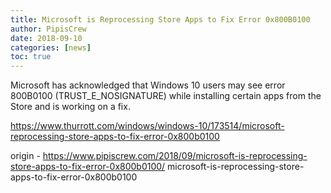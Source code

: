 ```yaml
---
title: Microsoft is Reprocessing Store Apps to Fix Error 0x800B0100
author: PipisCrew
date: 2018-09-10
categories: [news]
toc: true
---
```


Microsoft has acknowledged that Windows 10 users may see error 800B0100 (TRUST_E_NOSIGNATURE) while installing certain apps from the Store and is working on a fix.

https://www.thurrott.com/windows/windows-10/173514/microsoft-reprocessing-store-apps-to-fix-error-0x800b0100

origin - https://www.pipiscrew.com/2018/09/microsoft-is-reprocessing-store-apps-to-fix-error-0x800b0100/ microsoft-is-reprocessing-store-apps-to-fix-error-0x800b0100